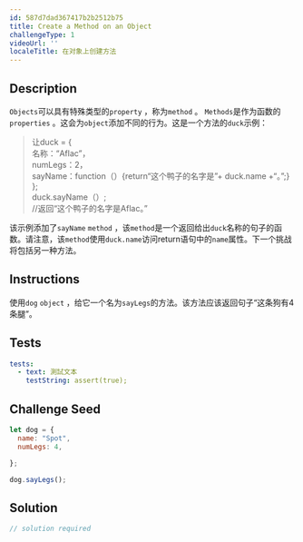 ```yaml
---
id: 587d7dad367417b2b2512b75
title: Create a Method on an Object
challengeType: 1
videoUrl: ''
localeTitle: 在对象上创建方法
---
```


## Description
<section id="description"> <code>Objects</code>可以具有特殊类型的<code>property</code> ，称为<code>method</code> 。 <code>Methods</code>是作为函数的<code>properties</code> 。这会为<code>object</code>添加不同的行为。这是一个方法的<code>duck</code>示例： <blockquote>让duck = { <br>名称：“Aflac”， <br> numLegs：2， <br> sayName：function（）{return“这个鸭子的名字是”+ duck.name +“。”;} <br> }; <br> duck.sayName（）; <br> //返回“这个鸭子的名字是Aflac。” </blockquote>该示例添加了<code>sayName</code> <code>method</code> ，该<code>method</code>是一个返回给出<code>duck</code>名称的句子的函数。请注意，该<code>method</code>使用<code>duck.name</code>访问return语句中的<code>name</code>属性。下一个挑战将包括另一种方法。 </section>

## Instructions
<section id="instructions">使用<code>dog</code> <code>object</code> ，给它一个名为<code>sayLegs</code>的方法。该方法应该返回句子“这条狗有4条腿”。 </section>

## Tests
<section id='tests'>

```yml
tests:
  - text: 測試文本
    testString: assert(true);

```

</section>

## Challenge Seed
<section id='challengeSeed'>

<div id='js-seed'>

```js
let dog = {
  name: "Spot",
  numLegs: 4,

};

dog.sayLegs();

```

</div>



</section>

## Solution
<section id='solution'>

```js
// solution required
```
</section>
